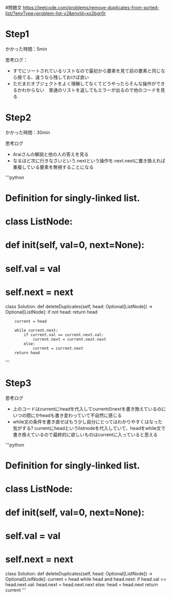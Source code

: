 #問題文
https://leetcode.com/problems/remove-duplicates-from-sorted-list/?envType=problem-list-v2&envId=xo2bgr0r

# Step1
かかった時間：5min

思考ログ：
- すでにソートされているリストなので最初から要素を見て前の要素と同じなら捨てる、違うなら残しておけば良い
- ただまだオブジェクトをよく理解してなくてどうやったらそんな操作ができるかわからない　普通のリストを返してもエラーが出るので他のコードを見る


# Step2
かかった時間：30min

思考ログ
- Araiさんの解説と他の人の答えを見る
- なるほど次に行きなさいという.nextという操作を.next.nextに置き換えれば重複している要素を無視することになる

'''python
# Definition for singly-linked list.
# class ListNode:
#     def __init__(self, val=0, next=None):
#         self.val = val
#         self.next = next
class Solution:
    def deleteDuplicates(self, head: Optional[ListNode]) -> Optional[ListNode]:
        if not head:
            return head

        current = head

        while current.next:
            if current.val == current.next.val:
                current.next = current.next.next
            else:
                current = current.next
        return head
'''

# Step3
思考ログ
- 上のコードはcurrentにheadを代入してcurrentのnextを書き換えているのにいつの間にかheadも書き変わっていて不自然に感じる
- while文の条件を書き直せばもう少し自分にとってはわかりやすくはなった気がする? currentにheadというlistnodeを代入していて、headをwhile文で書き換えているので最終的に欲しいものはcurrentに入っていると思える

'''python
# Definition for singly-linked list.
# class ListNode:
#     def __init__(self, val=0, next=None):
#         self.val = val
#         self.next = next
class Solution:
    def deleteDuplicates(self, head: Optional[ListNode]) -> Optional[ListNode]:
        current = head
        while head and head.next:
            if head.val == head.next.val:
                head.next = head.next.next
            else:
                head = head.next
        return current
'''
